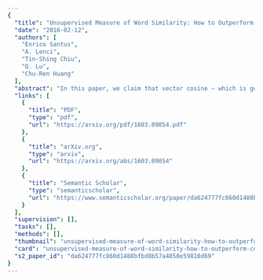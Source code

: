 ```yaml
---
{
  "title": "Unsupervised Measure of Word Similarity: How to Outperform Co-Occurrence and Vector Cosine in VSMs",
  "date": "2016-02-12",
  "authors": [
    "Enrico Santus",
    "A. Lenci",
    "Tin-Shing Chiu",
    "Q. Lu",
    "Chu-Ren Huang"
  ],
  "abstract": "In this paper, we claim that vector cosine – which is generally considered among the most efficient unsupervised measures for identifying word similarity in Vector Space Models – can be outperformed by an unsupervised measure that calculates the extent of the intersection among the most mutually dependent contexts of the target words. To prove it, we describe and evaluate APSyn, a variant of the Average Precision that, without any optimization, outperforms the vector cosine and the co-occurrence on the standard ESL test set, with an improvement ranging between +9.00% and +17.98%, depending on the number of chosen top contexts.",
  "links": [
    {
      "title": "PDF",
      "type": "pdf",
      "url": "https://arxiv.org/pdf/1603.09054.pdf"
    },
    {
      "title": "arXiv.org",
      "type": "arxiv",
      "url": "https://arxiv.org/abs/1603.09054"
    },
    {
      "title": "Semantic Scholar",
      "type": "semanticscholar",
      "url": "https://www.semanticscholar.org/paper/da624777fc860d1488bfbd8b57a4050e59810d69"
    }
  ],
  "supervision": [],
  "tasks": [],
  "methods": [],
  "thumbnail": "unsupervised-measure-of-word-similarity-how-to-outperform-co-occurrence-and-vector-cosine-in-vsms-thumb.jpg",
  "card": "unsupervised-measure-of-word-similarity-how-to-outperform-co-occurrence-and-vector-cosine-in-vsms-card.jpg",
  "s2_paper_id": "da624777fc860d1488bfbd8b57a4050e59810d69"
}
---
```


